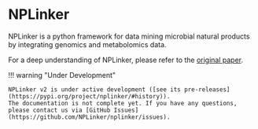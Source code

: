 # NPLinker

NPLinker is a python framework for data mining microbial natural products by integrating genomics and metabolomics data.

For a deep understanding of NPLinker, please refer to the [original paper](https://doi.org/10.1371/journal.pcbi.1008920).


!!! warning "Under Development"
    
    NPLinker v2 is under active development ([see its pre-releases](https://pypi.org/project/nplinker/#history)). 
    The documentation is not complete yet. If you have any questions, please contact us via [GitHub Issues](https://github.com/NPLinker/nplinker/issues).